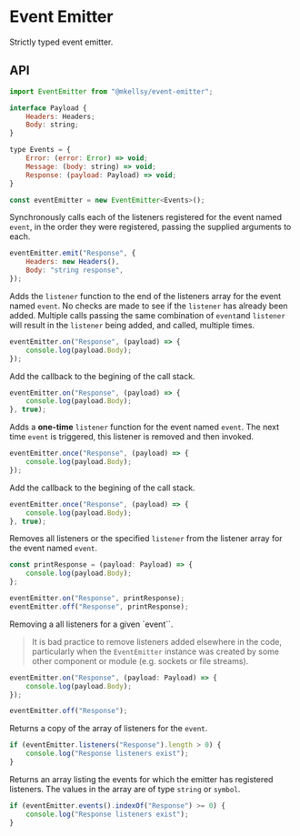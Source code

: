 # Event Emitter
Strictly typed event emitter.

## API
```js
import EventEmitter from "@mkellsy/event-emitter";

interface Payload {
    Headers: Headers;
    Body: string;
}

type Events = {
    Error: (error: Error) => void;
    Message: (body: string) => void;
    Response: (payload: Payload) => void;
}

const eventEmitter = new EventEmitter<Events>();
```

Synchronously calls each of the listeners registered for the event named `event`, in the order they were registered, passing the supplied arguments to each.
```js
eventEmitter.emit("Response", {
    Headers: new Headers(),
    Body: "string response",
});
```

Adds the `listener` function to the end of the listeners array for the event named `event`. No checks are made to see if the `listener` has already been added. Multiple calls passing the same combination of `event`and `listener` will result in the `listener` being added, and called, multiple times.
```js
eventEmitter.on("Response", (payload) => {
    console.log(payload.Body);
});
```

Add the callback to the begining of the call stack.
```js
eventEmitter.on("Response", (payload) => {
    console.log(payload.Body);
}, true);
```

Adds a **one-time** `listener` function for the event named `event`. The next time `event` is triggered, this listener is removed and then invoked.
```js
eventEmitter.once("Response", (payload) => {
    console.log(payload.Body);
});
```

Add the callback to the begining of the call stack.
```js
eventEmitter.once("Response", (payload) => {
    console.log(payload.Body);
}, true);
```

Removes all listeners or the specified `listener` from the listener array for the event named `event`.
```js
const printResponse = (payload: Payload) => {
    console.log(payload.Body);
};

eventEmitter.on("Response", printResponse);
eventEmitter.off("Response", printResponse);
```

Removing a all listeners for a given `event``.
> It is bad practice to remove listeners added elsewhere in the code, particularly when the `EventEmitter` instance was created by some other component or module (e.g. sockets or file streams).
```js
eventEmitter.on("Response", (payload: Payload) => {
    console.log(payload.Body);
});

eventEmitter.off("Response");
```

Returns a copy of the array of listeners for the `event`.
```js
if (eventEmitter.listeners("Response").length > 0) {
    console.log("Response listeners exist");
}
```

Returns an array listing the events for which the emitter has registered listeners. The values in the array are of type `string` or `symbol`.
```js
if (eventEmitter.events().indexOf("Response") >= 0) {
    console.log("Response listeners exist");
}
```